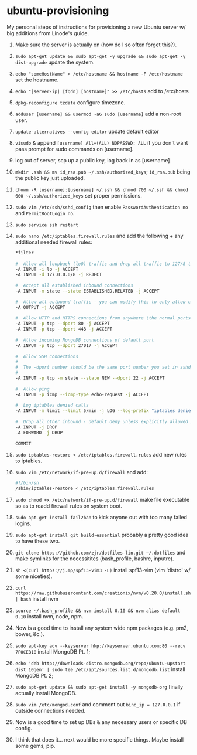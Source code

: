 ubuntu-provisioning
===================

My personal steps of instructions for provisioning a new Ubuntu server w/ big additions from Linode's guide.

1. Make sure the server is actually on (how do I so often forget this?).
2. `sudo apt-get update && sudo apt-get -y upgrade && sudo apt-get -y dist-upgrade` update the system.
3. `echo "someHostName" > /etc/hostname && hostname -F /etc/hostname` set the hostname.
4. `echo "[server-ip] [fqdn] [hostname]" >> /etc/hosts` add to /etc/hosts
5. `dpkg-reconfigure tzdata` configure timezone.
6. `adduser [username] && usermod -aG sudo [username]` add a non-root user.
7. `update-alternatives --config editor` update default editor
8. `visudo` & append `[username] All=(ALL) NOPASSWD: ALL` if you don't want pass prompt for sudo commands on [username].
9. log out of server, scp up a public key, log back in as [username]
10. `mkdir .ssh && mv id_rsa.pub ~/.ssh/authorized_keys`; `id_rsa.pub` being the public key just uploaded.
11. `chown -R [username]:[username] ~/.ssh && chmod 700 ~/.ssh && chmod 600 ~/.ssh/authorized_keys` set proper permissions.
12. `sudo vim /etc/ssh/sshd_config` then enable `PasswordAuthentication no` and `PermitRootLogin no`.
13. `sudo service ssh restart`
14. `sudo nano /etc/iptables.firewall.rules` and add the following + any additional needed firewall rules:

	```bash
	*filter
	 
	#  Allow all loopback (lo0) traffic and drop all traffic to 127/8 that doesn't use lo0
	-A INPUT -i lo -j ACCEPT
	-A INPUT -d 127.0.0.0/8 -j REJECT
	 
	#  Accept all established inbound connections
	-A INPUT -m state --state ESTABLISHED,RELATED -j ACCEPT
	 
	#  Allow all outbound traffic - you can modify this to only allow certain traffic
	-A OUTPUT -j ACCEPT
	 
	#  Allow HTTP and HTTPS connections from anywhere (the normal ports for websites and SSL).
	-A INPUT -p tcp --dport 80 -j ACCEPT
	-A INPUT -p tcp --dport 443 -j ACCEPT
	 
	#  Allow incoming MongoDB connections of default port
	-A INPUT -p tcp --dport 27017 -j ACCEPT
	 
	#  Allow SSH connections
	#
	#  The -dport number should be the same port number you set in sshd_config
	#
	-A INPUT -p tcp -m state --state NEW --dport 22 -j ACCEPT
	 
	#  Allow ping
	-A INPUT -p icmp --icmp-type echo-request -j ACCEPT
	 
	#  Log iptables denied calls
	-A INPUT -m limit --limit 5/min -j LOG --log-prefix "iptables denied: " --log-level 7
	 
	#  Drop all other inbound - default deny unless explicitly allowed policy
	-A INPUT -j DROP
	-A FORWARD -j DROP
	 
	COMMIT
	```

15. `sudo iptables-restore < /etc/iptables.firewall.rules` add new rules to iptables.
16. `sudo vim /etc/network/if-pre-up.d/firewall` and add:

	```bash
	#!/bin/sh
	/sbin/iptables-restore < /etc/iptables.firewall.rules
	```

17. `sudo chmod +x /etc/network/if-pre-up.d/firewall` make file executable so as to readd firewall rules on system boot.
18. `sudo apt-get install fail2ban` to kick anyone out with too many failed logins.
19. `sudo apt-get install git build-essential` probably a pretty good idea to have these two.
20. `git clone https://github.com/zjr/dotfiles-lin.git ~/.dotfiles` and make symlinks for the necessitites (bash_profile, bashrc, inputrc).
21. `sh <(curl https://j.mp/spf13-vim3 -L)` install spf13-vim (vim 'distro' w/ some niceties).
22. `curl https://raw.githubusercontent.com/creationix/nvm/v0.20.0/install.sh | bash` install nvm
23. `source ~/.bash_profile && nvm install 0.10 && nvm alias default 0.10` install nvm, node, npm.
21. Now is a good time to install any system wide npm packages (e.g. pm2, bower, &c.).
22. `sudo apt-key adv --keyserver hkp://keyserver.ubuntu.com:80 --recv 7F0CEB10` install MongoDB Pt. 1;
23. `echo 'deb http://downloads-distro.mongodb.org/repo/ubuntu-upstart dist 10gen' | sudo tee /etc/apt/sources.list.d/mongodb.list` install MongoDB Pt. 2;
24. `sudo apt-get update && sudo apt-get install -y mongodb-org` finally actually install MongoDB.
25. `sudo vim /etc/mongod.conf` and comment out `bind_ip = 127.0.0.1` if outside connections needed.
26. Now is a good time to set up DBs & any necessary users or specific DB config.
27. I think that does it… next would be more specific things.  Maybe install some gems, pip.
